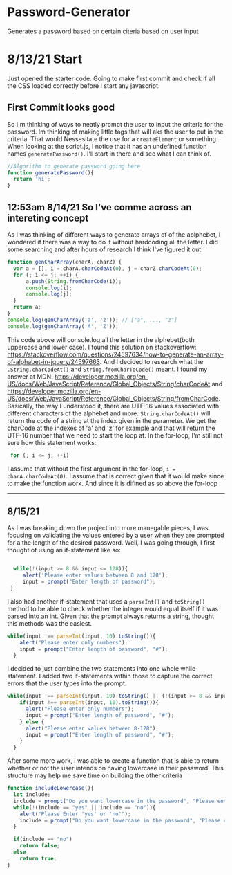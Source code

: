 # Password-Generator
Generates a password based on certain citeria based on user input
# 8/13/21 Start
Just opened the starter code. Going to make first commit and check if all the CSS loaded correctly before I start any javascript.
## First Commit looks good
So I'm thinking of ways to neatly prompt the user to input the criteria for the password. Im thinking of making little tags that will aks the user to put in the criteria. That would Nessesitate the use for a `createElement` or something. When looking at the script.js, I notice that it has an undefined function names `generatePassword()`. I'll start in there and see what I can think of. 
````Javascript
//Algorithm to generate password going here
function generatePassword(){
  return 'hi';
}
````
## 12:53am 8/14/21 So I've comme across an intereting concept
As I was thinking of different ways to generate arrays of of the aplphebet, I wondered if there was a way to do it without hardcoding all the letter. I did some searching and after hours of research I think I've figured it out:
````Javascript
function genCharArray(charA, charZ) {
  var a = [], i = charA.charCodeAt(0), j = charZ.charCodeAt(0);
  for (; i <= j; ++i) {
      a.push(String.fromCharCode(i));
      console.log(i);
      console.log(j);
  }
  return a;
}
console.log(genCharArray('a', 'z')); // ["a", ..., "z"]
console.log(genCharArray('A', 'Z'));

````
This code above will console.log all the letter in the alphebet(both uppercase and lower case). I found this solution on stackoverflow: https://stackoverflow.com/questions/24597634/how-to-generate-an-array-of-alphabet-in-jquery/24597663. And I decided to research what the `.String.charCodeAt()` and `String.fromCharToCode()` meant. I found my answer at MDN: https://developer.mozilla.org/en-US/docs/Web/JavaScript/Reference/Global_Objects/String/charCodeAt and https://developer.mozilla.org/en-US/docs/Web/JavaScript/Reference/Global_Objects/String/fromCharCode. Basically, the way I understood it, there are UTF-16 values associated with different characters of the alphebet and more. `String.charCodeAt()` will return the code of a string at the index given in the parameter. We get the charCode at the indexes of 'a' and 'z' for example and that will return the UTF-16 number that we need to start the loop at. In the for-loop, I'm still not sure how this statement works:
````Javascript
 for (; i <= j; ++i) 
````
I assume that without the first argument in the for-loop, `i = charA.charCodeAt(0)`. I assume that is correct given that it would make since to make the function work. And since it is difined as so above the for-loop

----

## 8/15/21
As I was breaking down the project into more manegable pieces, I was focusing on validating the values entered by a user when they are prompted for a the length of the desired password. Well, I was going through, I first thought of using an if-statement like so:
````Javascript

  while(!(input >= 8 && input <= 128)){
     alert('Please enter values between 8 and 128');
     input = prompt("Enter length of password");
 }
````
I also had another if-statement that uses a `parseInt()` and `toString()` method to be able to check whether the integer would equal itself if it was parsed into an int. Given that the prompt always returns a string, thought this methods was the easiest. 
````Javascript
while(input !== parseInt(input, 10).toString()){
    alert("Please enter only numbers");
    input = prompt("Enter length of password", "#");
  }
````

I decided to just combine the two statements into one whole while-statement. I added two if-statements within those to capture the correct errors that the user types into the prompt.

````Javascript
while(input !== parseInt(input, 10).toString() || (!(input >= 8 && input <= 128))){
    if(input !== parseInt(input, 10).toString()){
      alert("Please enter only numbers");
      input = prompt("Enter length of password", "#");
    } else {
      alert("Please enter values between 8-128");
      input = prompt("Enter length of password", "#");
    }
  }
````
After some more work, I was able to create a function that is able to return whether or not the user intends on having lowercase in their password. This structure may help me save time on building the other criteria
````Javascript
function includeLowercase(){
  let include; 
  include = prompt("Do you want lowercase in the password", "Please enter yes or no");
  while(!(include == "yes" || include == "no")){
    alert("Please Enter 'yes' or 'no'");
    include = prompt("Do you want lowercase in the password", "Please enter yes or no");
  }

  if(include == "no")
    return false;
  else 
    return true;
}
````
